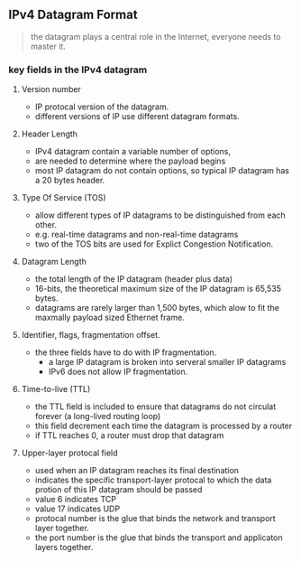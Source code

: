 ## IPv4 Datagram Format

> the datagram plays a central role in the Internet, everyone needs to master it.

### key fields in the IPv4 datagram

1. Version number
   - IP protocal version of the datagram.
   - different versions of IP use different datagram formats.
   
2. Header Length
   - IPv4 datagram contain a variable number of options,
   - are needed to determine where the payload begins
   - most IP datagram do not contain options, so typical IP datagram has a 20 bytes header.
   
3. Type Of Service (TOS)
   - allow different types of IP datagrams to be distinguished from each other.
   - e.g. real-time datagrams and non-real-time datagrams
   - two of the TOS bits are used for Explict Congestion Notification.

4. Datagram Length
   - the total length of the IP datagram (header plus data)
   - 16-bits, the theoretical maximum size of the IP datagram is 65,535 bytes. 
   - datagrams are rarely larger than 1,500 bytes, which alow to fit the maxmally payload sized Ethernet frame.

5. Identifier, flags, fragmentation offset.
   - the three fields have to do with IP fragmentation.
     - a large IP datagram is broken into serveral smaller IP datagrams
     - IPv6 does not allow IP fragmentation.

6. Time-to-live (TTL)
   - the TTL field is included to ensure that datagrams do not circulat forever (a long-lived routing loop)
   - this field decrement each time the datagram is processed by a router
   - if TTL reaches 0, a router must drop that datagram
   
7. Upper-layer protocal field
   - used when an IP datagram reaches its final destination
   - indicates the specific transport-layer protocal to which the data protion of this IP datagram should be passed
   - value 6 indicates TCP
   - value 17 indicates UDP
   - protocal number is the glue that binds the network and transport layer together.
   - the port number is the glue that binds the transport and applicaton layers together.
